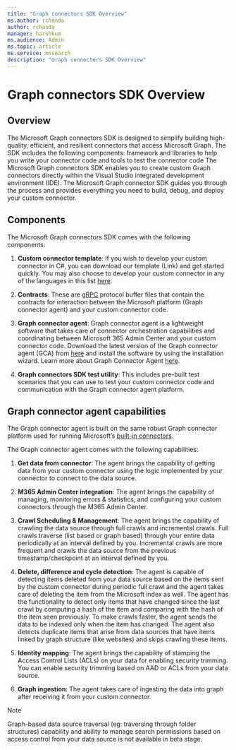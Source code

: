```yaml
---
title: "Graph connectors SDK Overview"
ms.author: rchanda
author: rchanda
manager: harshkum
ms.audience: Admin
ms.topic: article
ms.service: mssearch
description: "Graph connectors SDK Overview"
---
```


# Graph connectors SDK Overview

## Overview

The Microsoft Graph connectors SDK is designed to simplify building high-quality, efficient, and resilient connectors that access Microsoft Graph. The SDK includes the following components: framework and libraries to help you write your connector code and tools to test the connector code
The Microsoft Graph connectors SDK enables you to create custom Graph connectors directly within the Visual Studio integrated development environment (IDE). The Microsoft Graph connector SDK guides you through the process and provides everything you need to build, debug, and deploy your custom connector.

## Components

The Microsoft Graph connectors SDK comes with the following components:

1. **Custom connector template**: If you wish to develop your custom connector in C#, you can download our template (Link) and get started quickly. You may also choose to develop your custom connector in any of the languages in this list [here](https://grpc.io/docs/languages/).

2. **Contracts**: These are [gRPC](https://grpc.io/docs/what-is-grpc/) protocol buffer files that contain the contracts for interaction between the Microsoft platform (Graph connector agent) and your custom connector code.

3. **Graph connector agent**: Graph connector agent is a lightweight software that takes care of connector orchestration capabilities and coordinating between Microsoft 365 Admin Center and your custom connector code. Download the latest version of the Graph connector agent (GCA) from [here](https://aka.ms/gcadownload/) and install the software by using the installation wizard. Learn more about Graph Connector Agent [here](/MicrosoftSearch/graph-connector-agent/).

4. **Graph connectors SDK test utility**: This includes pre-built test scenarios that you can use to test your custom connector code and communication with the Graph connector agent platform.

## Graph connector agent capabilities

The Graph connector agent is built on the same robust Graph connector platform used for running Microsoft’s [built-in connectors](https://www.microsoft.com/microsoft-search/connectors/?publisher=Microsoft&category=).

The Graph connector agent comes with the following capabilities:

1. **Get data from connector**: The agent brings the capability of getting data from your custom connector using the logic implemented by your connector to connect to the data source.

2. **M365 Admin Center integration**: The agent brings the capability of managing, monitoring errors & statistics, and configuring your custom connectors through the M365 Admin Center.

3. **Crawl Scheduling & Management**: The agent brings the capability of crawling the data source through full crawls and incremental crawls. Full crawls traverse (list based or graph based) through your entire data periodically at an interval defined by you. Incremental crawls are more frequent and crawls the data source from the previous timestamp/checkpoint at an interval defined by you.

4. **Delete, difference and cycle detection**: The agent is capable of detecting items deleted from your data source based on the items sent by the custom connector during periodic full crawl and the agent takes care of deleting the item from the Microsoft index as well. The agent has the functionality to detect only items that have changed since the last crawl by computing a hash of the item and comparing with the hash of the item seen previously. To make crawls faster, the agent sends the data to be indexed only when the item has changed. The agent also detects duplicate items that arise from data sources that have items linked by graph structure (like websites) and skips crawling these items.

5. **Identity mapping**: The agent brings the capability of stamping the Access Control Lists (ACLs) on your data for enabling security trimming. You can enable security trimming based on AAD or ACLs from your data source.

6. **Graph ingestion**: The agent takes care of ingesting the data into graph after receiving it from your custom connector.

>[!Note]
>Graph-based data source traversal (eg: traversing through folder structures) capability and ability to manage search permissions based on access control from your data source is not available in beta stage.
